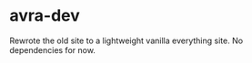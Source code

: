 # avra-dev

Rewrote the old site to a lightweight vanilla everything site. No dependencies for now.
